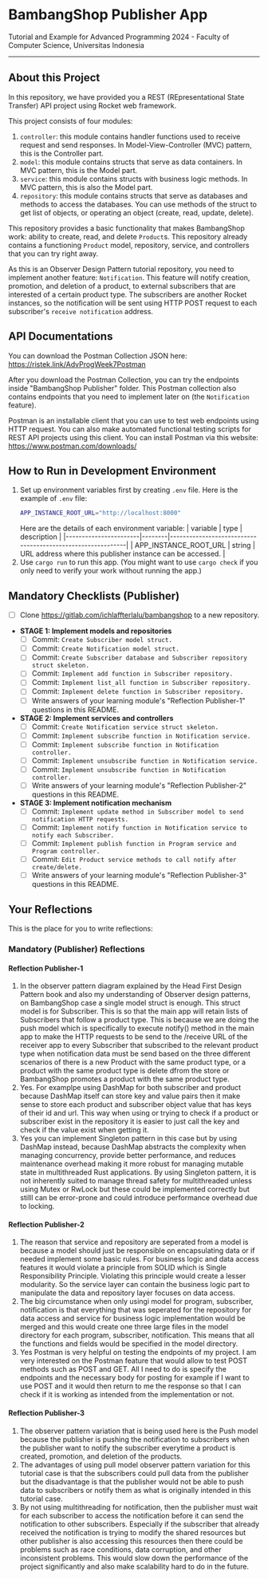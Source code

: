 # BambangShop Publisher App
Tutorial and Example for Advanced Programming 2024 - Faculty of Computer Science, Universitas Indonesia

---

## About this Project
In this repository, we have provided you a REST (REpresentational State Transfer) API project using Rocket web framework.

This project consists of four modules:
1.  `controller`: this module contains handler functions used to receive request and send responses.
    In Model-View-Controller (MVC) pattern, this is the Controller part.
2.  `model`: this module contains structs that serve as data containers.
    In MVC pattern, this is the Model part.
3.  `service`: this module contains structs with business logic methods.
    In MVC pattern, this is also the Model part.
4.  `repository`: this module contains structs that serve as databases and methods to access the databases.
    You can use methods of the struct to get list of objects, or operating an object (create, read, update, delete).

This repository provides a basic functionality that makes BambangShop work: ability to create, read, and delete `Product`s.
This repository already contains a functioning `Product` model, repository, service, and controllers that you can try right away.

As this is an Observer Design Pattern tutorial repository, you need to implement another feature: `Notification`.
This feature will notify creation, promotion, and deletion of a product, to external subscribers that are interested of a certain product type.
The subscribers are another Rocket instances, so the notification will be sent using HTTP POST request to each subscriber's `receive notification` address.

## API Documentations

You can download the Postman Collection JSON here: https://ristek.link/AdvProgWeek7Postman 

After you download the Postman Collection, you can try the endpoints inside "BambangShop Publisher" folder.
This Postman collection also contains endpoints that you need to implement later on (the `Notification` feature).

Postman is an installable client that you can use to test web endpoints using HTTP request.
You can also make automated functional testing scripts for REST API projects using this client.
You can install Postman via this website: https://www.postman.com/downloads/

## How to Run in Development Environment
1.  Set up environment variables first by creating `.env` file.
    Here is the example of `.env` file:
    ```bash
    APP_INSTANCE_ROOT_URL="http://localhost:8000"
    ```
    Here are the details of each environment variable:
    | variable              | type   | description                                                |
    |-----------------------|--------|------------------------------------------------------------|
    | APP_INSTANCE_ROOT_URL | string | URL address where this publisher instance can be accessed. |
2.  Use `cargo run` to run this app.
    (You might want to use `cargo check` if you only need to verify your work without running the app.)

## Mandatory Checklists (Publisher)
-   [ ] Clone https://gitlab.com/ichlaffterlalu/bambangshop to a new repository.
-   **STAGE 1: Implement models and repositories**
    -   [ ] Commit: `Create Subscriber model struct.`
    -   [ ] Commit: `Create Notification model struct.`
    -   [ ] Commit: `Create Subscriber database and Subscriber repository struct skeleton.`
    -   [ ] Commit: `Implement add function in Subscriber repository.`
    -   [ ] Commit: `Implement list_all function in Subscriber repository.`
    -   [ ] Commit: `Implement delete function in Subscriber repository.`
    -   [ ] Write answers of your learning module's "Reflection Publisher-1" questions in this README.
-   **STAGE 2: Implement services and controllers**
    -   [ ] Commit: `Create Notification service struct skeleton.`
    -   [ ] Commit: `Implement subscribe function in Notification service.`
    -   [ ] Commit: `Implement subscribe function in Notification controller.`
    -   [ ] Commit: `Implement unsubscribe function in Notification service.`
    -   [ ] Commit: `Implement unsubscribe function in Notification controller.`
    -   [ ] Write answers of your learning module's "Reflection Publisher-2" questions in this README.
-   **STAGE 3: Implement notification mechanism**
    -   [ ] Commit: `Implement update method in Subscriber model to send notification HTTP requests.`
    -   [ ] Commit: `Implement notify function in Notification service to notify each Subscriber.`
    -   [ ] Commit: `Implement publish function in Program service and Program controller.`
    -   [ ] Commit: `Edit Product service methods to call notify after create/delete.`
    -   [ ] Write answers of your learning module's "Reflection Publisher-3" questions in this README.

## Your Reflections
This is the place for you to write reflections:

### Mandatory (Publisher) Reflections

#### Reflection Publisher-1
1. In the observer pattern diagram explained by the Head First Design Pattern book and also my understanding of Observer design patterns, on BambangShop case a single model struct is enough. This struct model is for Subscriber. This is so that the main app will retain lists of Subscribers that follow a product type. This is because we are doing the push model which is specifically to execute notify() method in the main app to make the HTTP requests to be send to the /receive URL of the receiver app to every Subscriber that subscribed to the relevant product type when notification data must be send based on the three different scenarios of there is a new Product with the same product type, or a product with the same product type is delete dfrom the store or BambangShop promotes a product with the same product type. 
2. Yes. For examplpe using DashMap for both subscriber and product because DashMap itself can store key and value pairs then it make sense to store each product and subscriber object value that has keys of their id and url. This way when using or trying to check if a product or subscriber exist in the repository it is easier to just call the key and check if the value exist when getting it.
3. Yes you can implement Singleton pattern in this case but by using DashMap instead, because DashMap abstracts the complexity when managing concurrency, provide better performance, and reduces maintenance overhead making it more robust for managing mutable state in multithreaded Rust applications. By using Singleton pattern, it is not inherently suited to manage thread safety for multithreaded unless using Mutex or RwLock but these could be implemented correctly but stilll can be error-prone and could introduce performance overhead due to locking.  
#### Reflection Publisher-2
1. The reason that service and repository are seperated from a model is because a model should just be responsible on encapsulating data or if needed implement some basic rules. For business logic and data access features it would violate a principle from SOLID which is Single Responsibility Principle. Violating this principle would create a lesser modularity. So the service layer can contain the business logic part to manipulate the data and repository layer focuses on data access.
2. The big circumstance when only usingi model for program, subscriber, notification is that everything that was seperated for the repository for data access and service for business logic implementation would be merged and this would create one three large files in the model directory for each program, subscriber, notification. This means that all the functions and fields would be specified in the model directory.
3. Yes Postman is very helpful on testing the endpoints of my project. I am very interested on the Postman feature that would allow to test POST methods such as POST and GET. All I need to do is specify the endpoints and the necessary body for posting for example if I want to use POST and it would then return to me the response so that I can check if it is working as intended from the implementation or not. 
#### Reflection Publisher-3
1. The observer pattern variation that is being used here is the Push model because the publisher is pushing the notification to subscribers when the publisher want to notify the subscriber everytime a product is created, promotion, and deletion of the products. 
2. The advantages of using pull model observer pattern variation for this tutorial case is that the subscribers could pull data from the publisher but the disadvantage is that the publisher would not be able to push data to subscribers or notify them as what is originally intended in this tutorial case.
3. By not using multithreading for notification, then the publisher must wait for each subscriber to access the notification before it can send the notification to other subscribers. Especially if the subscriber that already received the notification is trying to modify the shared resources but other publisher is also accessing this resources then there could be problems such as race conditions, data corruption, and other inconsistent problems. This would slow down the performance of the project significantly and also make scalability hard to do in the future. 